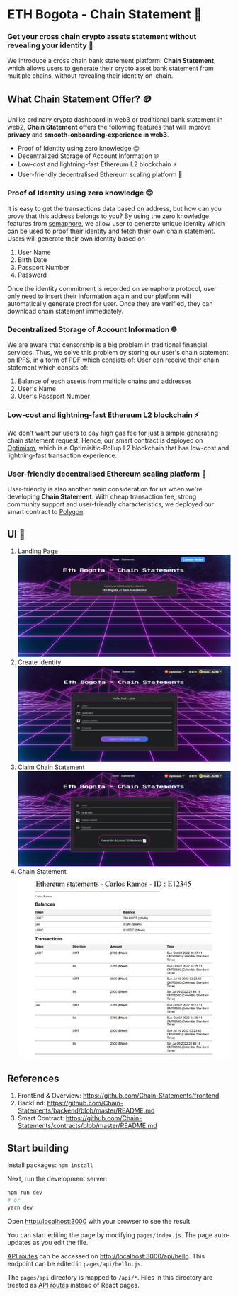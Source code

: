# ETH Bogota - Chain Statement 🏦

### Get your cross chain crypto assets statement without revealing your identity 🌻

We introduce a cross chain bank statement platform: **Chain Statement**, which allows users to generate their crypto asset bank statement from multiple chains, without revealing their identity on-chain.

## What Chain Statement Offer? 🪙

Unlike ordinary crypto dashboard in web3 or traditional bank statement in web2, **Chain Statement** offers the following features that will improve **privacy** and **smooth-onboarding-experience in web3**.

- Proof of Identity using zero knowledge 😊
- Decentralized Storage of Account Information 🌐
- Low-cost and lightning-fast Ethereum L2 blockchain ⚡
- User-friendly decentralised Ethereum scaling platform 💸

### Proof of Identity using zero knowledge 😊

It is easy to get the transactions data based on address, but how can you prove that this address belongs to you?
By using the zero knowledge features from [semaphore](https://semaphore.appliedzkp.org/), we allow user to generate unique identity which can be used to proof their identity and fetch their own chain statement.  
Users will generate their own identity based on

1. User Name
2. Birth Date
3. Passport Number
4. Password

Once the identity commitment is recorded on semaphore protocol, user only need to insert their information again and our platform will automatically generate proof for user. Once they are verified, they can download chain statement immediately.

### Decentralized Storage of Account Information 🌐

We are aware that censorship is a big problem in traditional financial services. Thus, we solve this problem by storing our user's chain statement on [IPFS](https://ipfs.tech/), in a form of PDF which consists of:
User can receive their chain statement which consits of:

1. Balance of each assets from multiple chains and addresses
2. User's Name
3. User's Passport Number

### Low-cost and lightning-fast Ethereum L2 blockchain ⚡

We don't want our users to pay high gas fee for just a simple generating chain statement request. Hence, our smart contract is deployed on [Optimism](https://www.optimism.io/), which is a Optimisitic-Rollup L2 blockchain that has low-cost and lightning-fast transaction experience.

### User-friendly decentralised Ethereum scaling platform 💸

User-friendly is also another main consideration for us when we're developing **Chain Statement**. With cheap transaction fee, strong community support and user-friendly characteristics, we deployed our smart contract to [Polygon](https://polygon.technology/).

## UI 💜

1. Landing Page  
   ![LandingPage](./public/static/LandingPage.jpg)
2. Create Identity  
   ![CreateIdentity](./public/static/CreateIdentity.jpg)
3. Claim Chain Statement  
   ![ClaimStatement](./public/static/ClaimStatement.jpg)
4. Chain Statement  
   ![ChainStatement](./public/static/SampleChainStatement.jpg)

## References

1. FrontEnd & Overview: https://github.com/Chain-Statements/frontend
2. BackEnd: https://github.com/Chain-Statements/backend/blob/master/README.md
3. Smart Contract: https://github.com/Chain-Statements/contracts/blob/master/README.md

## Start building

Install packages: `npm install`

Next, run the development server:

```bash
npm run dev
# or
yarn dev
```

Open [http://localhost:3000](http://localhost:3000) with your browser to see the result.

You can start editing the page by modifying `pages/index.js`. The page auto-updates as you edit the file.

[API routes](https://nextjs.org/docs/api-routes/introduction) can be accessed on [http://localhost:3000/api/hello](http://localhost:3000/api/hello). This endpoint can be edited in `pages/api/hello.js`.

The `pages/api` directory is mapped to `/api/*`. Files in this directory are treated as [API routes](https://nextjs.org/docs/api-routes/introduction) instead of React pages.`
